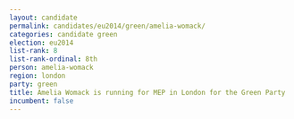 ```yaml
---
layout: candidate
permalink: candidates/eu2014/green/amelia-womack/
categories: candidate green
election: eu2014
list-rank: 8
list-rank-ordinal: 8th
person: amelia-womack
region: london
party: green
title: Amelia Womack is running for MEP in London for the Green Party
incumbent: false
---
```

